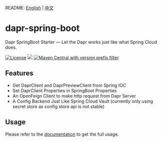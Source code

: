 README: [English](README.md) | [中文](README-zh_CN.md)

# dapr-spring-boot
Dapr SpringBoot Starter — Let the Dapr works just like what Spring Cloud does.

[![License](https://img.shields.io/github/license/fangkehou-team/dapr-spring.svg)](LICENSE)
[![](https://jitpack.io/v/icu.fangkehou/dapr-spring.svg)](https://jitpack.io/#icu.fangkehou/dapr-spring)
[![Maven Central with version prefix filter](https://img.shields.io/maven-central/v/icu.fangkehou/dapr-spring-boot-starter.svg)](http://search.maven.org/#search%7Cga%7C1%7Cg%3A%22icu.fangkehou%22%20dapr)

## Features

- Get DaprClient and DaprPreviewClient from Spring IOC
- Set DaprClient Properties in SpringBoot Properties
- An OpenFeign Client to make http request from Dapr Server
- A Config Backend Just Like Spring Cloud Vault (currently only using secret store as config store api is not stable)


## Usage

Please refer to the [documentation](https://dapr-spring.fangkehou.icu) to get the full usage.
